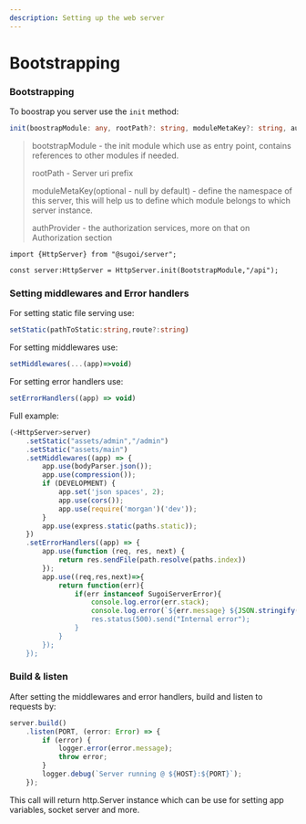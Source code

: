 ```yaml
---
description: Setting up the web server
---
```


# Bootstrapping

### Bootstrapping

To boostrap you server use the `init` method:

```typescript
init(boostrapModule: any, rootPath?: string, moduleMetaKey?: string, authProvider?: AuthProvider)
```

> bootstrapModule - the init module which use as entry point, contains references to other modules if needed.
>
> rootPath - Server uri prefix
>
> moduleMetaKey\(optional - null by default\) - define the namespace of this server, this will help us to define which module belongs to which server instance. 
>
> authProvider - the authorization services, more on that on Authorization section

```text
import {HttpServer} from "@sugoi/server";

const server:HttpServer = HttpServer.init(BootstrapModule,"/api");
```

#### 

### Setting middlewares and Error handlers



For setting static file serving use:

```typescript
setStatic(pathToStatic:string,route?:string)
```

For setting middlewares use:

```typescript
setMiddlewares(...(app)=>void)
```

For setting error handlers use:

```typescript
setErrorHandlers((app) => void)
```

Full example:

```typescript
(<HttpServer>server)
    .setStatic("assets/admin","/admin")
    .setStatic("assets/main")
    .setMiddlewares((app) => {
        app.use(bodyParser.json());
        app.use(compression());
        if (DEVELOPMENT) {
            app.set('json spaces', 2);
            app.use(cors());
            app.use(require('morgan')('dev'));
        }
        app.use(express.static(paths.static));
    })
    .setErrorHandlers((app) => {
        app.use(function (req, res, next) {
            return res.sendFile(path.resolve(paths.index))
        });
        app.use((req,res,next)=>{
            return function(err){
                if(err instanceof SugoiServerError){
                    console.log.error(err.stack);
                    console.log.error(`${err.message} ${JSON.stringify(err.data)});
                    res.status(500).send("Internal error");
                }
            }
        });
    });
```

#### 

### Build & listen

After setting the middlewares and error handlers, build and listen to requests by:

```typescript
server.build()
    .listen(PORT, (error: Error) => {
        if (error) {
            logger.error(error.message);
            throw error;
        }
        logger.debug(`Server running @ ${HOST}:${PORT}`);
    });
```

This call will return http.Server instance which can be use for setting app variables, socket server and more.

